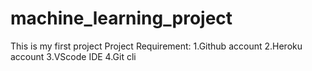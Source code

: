 # machine_learning_project
This is my first project
Project Requirement:
1.Github account
2.Heroku account
3.VScode IDE
4.Git cli
